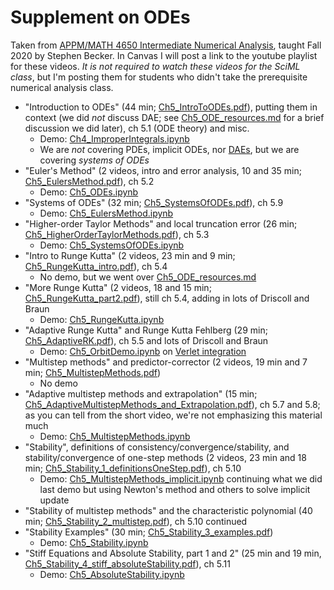 # Supplement on ODEs
Taken from  [APPM/MATH 4650 Intermediate Numerical Analysis](https://github.com/stephenbeckr/numerical-analysis-class/blob/master/syllabus.md#detailed-list-of-topics), taught Fall 2020 by Stephen Becker. In Canvas I will post a link to the youtube playlist for these videos.  *It is not required to watch these videos for the SciML class*, but I'm posting them for students who didn't take the prerequisite numerical analysis class.

- "Introduction to ODEs" (44 min; [Ch5_IntroToODEs.pdf](https://github.com/stephenbeckr/numerical-analysis-class/blob/master/Notes/Ch5_IntroToODEs.pdf)), putting them in context (we did *not* discuss DAE; see [Ch5_ODE_resources.md](https://github.com/stephenbeckr/numerical-analysis-class/blob/master/Notes/Ch5_ODE_resources.md) for a brief discussion we did later), ch 5.1 (ODE theory) and misc.
  - Demo: [Ch4_ImproperIntegrals.ipynb](https://github.com/stephenbeckr/numerical-analysis-class/blob/master/Demos/Ch4_ImproperIntegrals.ipynb)
  - We are *not* covering PDEs, implicit ODEs, nor [DAEs](https://en.wikipedia.org/wiki/Differential-algebraic_system_of_equations), but we are covering *systems of ODEs*
- "Euler's Method" (2 videos, intro and error analysis, 10 and 35 min; [Ch5_EulersMethod.pdf](https://github.com/stephenbeckr/numerical-analysis-class/blob/master/Notes/Ch5_EulersMethod.pdf)), ch 5.2
  - Demo: [Ch5_ODEs.ipynb](https://github.com/stephenbeckr/numerical-analysis-class/blob/master/Demos/Ch5_ODEs.ipynb)
- "Systems of ODEs" (32 min; [Ch5_SystemsOfODEs.pdf](https://github.com/stephenbeckr/numerical-analysis-class/blob/master/Notes/Ch5_SystemsOfODEs.pdf)), ch 5.9
  - Demo: [Ch5_EulersMethod.ipynb](https://github.com/stephenbeckr/numerical-analysis-class/blob/master/Demos/Ch5_EulersMethod.ipynb)
- "Higher-order Taylor Methods" and local truncation error (26 min; [Ch5_HigherOrderTaylorMethods.pdf](https://github.com/stephenbeckr/numerical-analysis-class/blob/master/Notes/Ch5_HigherOrderTaylorMethods.pdf)), ch 5.3
  - Demo: [Ch5_SystemsOfODEs.ipynb](https://github.com/stephenbeckr/numerical-analysis-class/blob/master/Demos/Ch5_SystemsOfODEs.ipynb)
- "Intro to Runge Kutta" (2 videos, 23 min and 9 min; [Ch5_RungeKutta_intro.pdf](https://github.com/stephenbeckr/numerical-analysis-class/blob/master/Notes/Ch5_RungeKutta_intro.pdf)), ch 5.4
  - No demo, but we went over [Ch5_ODE_resources.md](https://github.com/stephenbeckr/numerical-analysis-class/blob/master/Notes/Ch5_ODE_resources.md)
- "More Runge Kutta" (2 videos, 18 and 15 min; [Ch5_RungeKutta_part2.pdf](https://github.com/stephenbeckr/numerical-analysis-class/blob/master/Notes/Ch5_RungeKutta_part2.pdf)), still ch 5.4, adding in lots of Driscoll and Braun
  - Demo: [Ch5_RungeKutta.ipynb](https://github.com/stephenbeckr/numerical-analysis-class/blob/master/Demos/Ch5_RungeKutta.ipynb)
- "Adaptive Runge Kutta" and Runge Kutta Fehlberg (29 min; [Ch5_AdaptiveRK.pdf](https://github.com/stephenbeckr/numerical-analysis-class/blob/master/Notes/Ch5_AdaptiveRK.pdf)), ch 5.5 and lots of Driscoll and Braun
  - Demo: [Ch5_OrbitDemo.ipynb](https://github.com/stephenbeckr/numerical-analysis-class/blob/master/Demos/Ch5_OrbitDemo.ipynb) on [Verlet integration](https://en.wikipedia.org/wiki/Verlet_integration)
- "Multistep methods" and predictor-corrector (2 videos, 19 min and 7 min; [Ch5_MultistepMethods.pdf](https://github.com/stephenbeckr/numerical-analysis-class/blob/master/Notes/Ch5_MultistepMethods.pdf))
  - No demo
- "Adaptive multistep methods and extrapolation" (15 min; [Ch5_AdaptiveMultistepMethods_and_Extrapolation.pdf](https://github.com/stephenbeckr/numerical-analysis-class/blob/master/Notes/Ch5_AdaptiveMultistepMethods_and_Extrapolation.pdf)), ch 5.7 and 5.8; as you can tell from the short video, we're not emphasizing this material much
  - Demo: [Ch5_MultistepMethods.ipynb](https://github.com/stephenbeckr/numerical-analysis-class/blob/master/Demos/Ch5_MultistepMethods.ipynb)
- "Stability", definitions of consistency/convergence/stability, and stability/convergence of one-step methods (2 videos, 23 min and 18 min; [Ch5_Stability_1_definitionsOneStep.pdf](https://github.com/stephenbeckr/numerical-analysis-class/blob/master/Notes/Ch5_Stability_1_definitionsOneStep.pdf)), ch 5.10
  - Demo: [Ch5_MultistepMethods_implicit.ipynb](https://github.com/stephenbeckr/numerical-analysis-class/blob/master/Demos/Ch5_MultistepMethods_implicit.ipynb) continuing what we did last demo but using Newton's method and others to solve implicit update
- "Stability of multistep methods" and the characteristic polynomial (40 min; [Ch5_Stability_2_multistep.pdf](https://github.com/stephenbeckr/numerical-analysis-class/blob/master/Notes/Ch5_Stability_2_multistep.pdf)), ch 5.10 continued
- "Stability Examples" (30 min; [Ch5_Stability_3_examples.pdf](https://github.com/stephenbeckr/numerical-analysis-class/blob/master/Notes/Ch5_Stability_3_examples.pdf))
  - Demo: [Ch5_Stability.ipynb](https://github.com/stephenbeckr/numerical-analysis-class/blob/master/Demos/Ch5_Stability.ipynb)
- "Stiff Equations and Absolute Stability, part 1 and 2" (25 min and 19 min, [Ch5_Stability_4_stiff_absoluteStability.pdf](https://github.com/stephenbeckr/numerical-analysis-class/blob/master/Notes/Ch5_Stability_4_stiff_absoluteStability.pdf)), ch 5.11
  - Demo: [Ch5_AbsoluteStability.ipynb](https://github.com/stephenbeckr/numerical-analysis-class/blob/master/Demos/Ch5_AbsoluteStability.ipynb)
